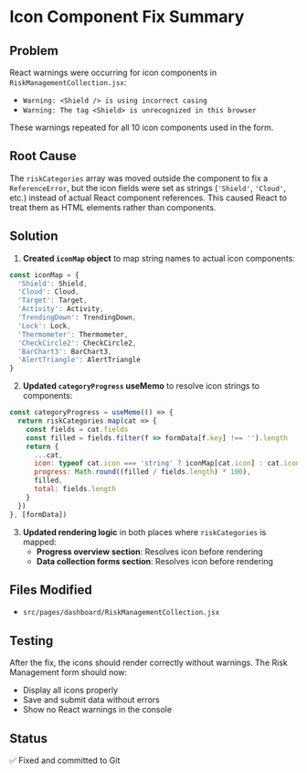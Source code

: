 # Icon Component Fix Summary

## Problem
React warnings were occurring for icon components in `RiskManagementCollection.jsx`:
- `Warning: <Shield /> is using incorrect casing`
- `Warning: The tag <Shield> is unrecognized in this browser`

These warnings repeated for all 10 icon components used in the form.

## Root Cause
The `riskCategories` array was moved outside the component to fix a `ReferenceError`, but the icon fields were set as strings (`'Shield'`, `'Cloud'`, etc.) instead of actual React component references. This caused React to treat them as HTML elements rather than components.

## Solution
1. **Created `iconMap` object** to map string names to actual icon components:
```javascript
const iconMap = {
  'Shield': Shield,
  'Cloud': Cloud,
  'Target': Target,
  'Activity': Activity,
  'TrendingDown': TrendingDown,
  'Lock': Lock,
  'Thermometer': Thermometer,
  'CheckCircle2': CheckCircle2,
  'BarChart3': BarChart3,
  'AlertTriangle': AlertTriangle
}
```

2. **Updated `categoryProgress` useMemo** to resolve icon strings to components:
```javascript
const categoryProgress = useMemo(() => {
  return riskCategories.map(cat => {
    const fields = cat.fields
    const filled = fields.filter(f => formData[f.key] !== '').length
    return {
      ...cat,
      icon: typeof cat.icon === 'string' ? iconMap[cat.icon] : cat.icon,
      progress: Math.round((filled / fields.length) * 100),
      filled,
      total: fields.length
    }
  })
}, [formData])
```

3. **Updated rendering logic** in both places where `riskCategories` is mapped:
   - **Progress overview section**: Resolves icon before rendering
   - **Data collection forms section**: Resolves icon before rendering

## Files Modified
- `src/pages/dashboard/RiskManagementCollection.jsx`

## Testing
After the fix, the icons should render correctly without warnings. The Risk Management form should now:
- Display all icons properly
- Save and submit data without errors
- Show no React warnings in the console

## Status
✅ Fixed and committed to Git

